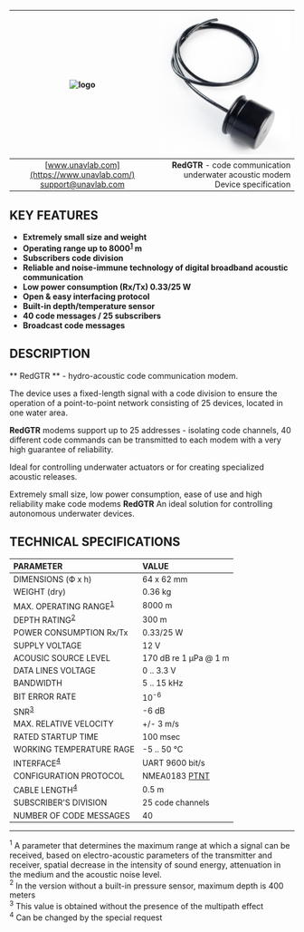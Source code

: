 | ![logo](https://ucnl.github.io/documentation/sm_logo.png) | ![logo](/documentation/def_modem_black.png) |
| :---: | ---: |
| [www.unavlab.com](https://www.unavlab.com/) <br/> [support@unavlab.com](mailto:support@unavlab.com) | **RedGTR** - code communication underwater acoustic modem <br/> Device specification |

## KEY FEATURES
* **Extremely small size and weight**
* **Operating range up to 8000<sup>[1](#footnote1)</sup> m**
* **Subscribers code division**
* **Reliable and noise-immune technology of digital broadband acoustic communication**
* **Low power consumption (Rx/Tx) 0.33/25 W**
* **Open & easy interfacing protocol**
* **Built-in depth/temperature sensor**
* **40 code messages / 25 subscribers**
* **Broadcast code messages**

## DESCRIPTION
** RedGTR ** - hydro-acoustic code communication modem.

The device uses a fixed-length signal with a code division to ensure the operation of a point-to-point network consisting of 25 devices,
located in one water area.

**RedGTR** modems support up to 25 addresses - isolating code channels, 40 different code commands can be transmitted to each modem with a very high guarantee of reliability.
 
Ideal for controlling underwater actuators or for creating specialized acoustic releases.

Extremely small size, low power consumption, ease of use and high reliability make code modems **RedGTR**
An ideal solution for controlling autonomous underwater devices.

<div style="page-break-after: always;"></div>

## TECHNICAL SPECIFICATIONS

| PARAMETER | VALUE |
| :--- | :--- |
| DIMENSIONS (Ф х h) | 64 x 62 mm |
| WEIGHT (dry) | 0.36 kg |
| MAX. OPERATING RANGE<sup>[1](#footnote1)</sup> | 8000 m |
| DEPTH RATING<sup>[2](#footnote2)</sup> | 300 m |
| POWER CONSUMPTION Rx/Tx | 0.33/25 W |
| SUPPLY VOLTAGE | 12 V |
| ACOUSIC SOURCE LEVEL | 170 dB re 1 μPa @ 1 m |
| DATA LINES VOLTAGE | 0 .. 3.3 V |
| BANDWIDTH | 5 .. 15 kHz |
| BIT ERROR RATE | 10<sup>-6</sup> |
| SNR<sup>[3](#footnote3)</sup> | -6 dB |
| MAX. RELATIVE VELOCITY | +/- 3 m/s |
| RATED STARTUP TIME | 100 msec |
| WORKING TEMPERATURE RAGE | -5 .. 50 °C |
| INTERFACE<sup>[4](#footnote4)</sup> | UART 9600 bit/s |
| CONFIGURATION PROTOCOL | NMEA0183 [PTNT](RedGTR_Protocol_Specification_en.md) |
| CABLE LENGTH<sup>[4](#footnote4)</sup> | 0.5 m |
| SUBSCRIBER'S DIVISION | 25 code channels |
| NUMBER OF CODE MESSAGES | 40 |
  
________________
<a name="footnote1"><sup>1</sup></a> A parameter that determines the maximum range at which a signal can be received, based on electro-acoustic parameters of the transmitter and receiver, spatial decrease in the intensity of sound energy, attenuation in the medium and the acoustic noise level.  
<a name="footnote2"><sup>2</sup></a> In the version without a built-in pressure sensor, maximum depth is 400 meters  
<a name="footnote3"><sup>3</sup></a> This value is obtained without the presence of the multipath effect  
<a name="footnote4"><sup>4</sup></a> Can be changed by the special request  
 
